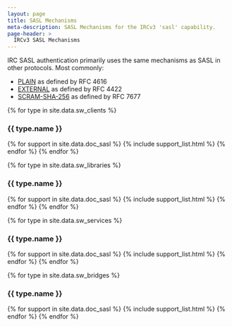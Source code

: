 ```yaml
---
layout: page
title: SASL Mechanisms
meta-description: SASL Mechanisms for the IRCv3 'sasl' capability.
page-header: >
  IRCv3 SASL Mechanisms
---
```

IRC SASL authentication primarily uses the same mechanisms as SASL in other protocols. Most commonly:

* [PLAIN](https://tools.ietf.org/html/rfc4616) as defined by RFC 4616
* [EXTERNAL](https://tools.ietf.org/html/rfc4422#appendix-A) as defined by RFC 4422
* [SCRAM-SHA-256](https://tools.ietf.org/html/rfc7677) as defined by RFC 7677

{% for type in site.data.sw_clients %}
### {{ type.name }}
{% for support in site.data.doc_sasl %}
{% include support_list.html %}
{% endfor %}
{% endfor %}

{% for type in site.data.sw_libraries %}
### {{ type.name }}
{% for support in site.data.doc_sasl %}
{% include support_list.html %}
{% endfor %}
{% endfor %}

{% for type in site.data.sw_services %}
### {{ type.name }}
{% for support in site.data.doc_sasl %}
{% include support_list.html %}
{% endfor %}
{% endfor %}

{% for type in site.data.sw_bridges %}
### {{ type.name }}
{% for support in site.data.doc_sasl %}
{% include support_list.html %}
{% endfor %}
{% endfor %}
